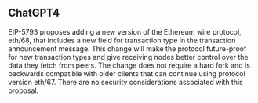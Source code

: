 ## ChatGPT4

EIP-5793 proposes adding a new version of the Ethereum wire protocol, eth/68, that includes a new field for transaction type in the transaction announcement message. This change will make the protocol future-proof for new transaction types and give receiving nodes better control over the data they fetch from peers. The change does not require a hard fork and is backwards compatible with older clients that can continue using protocol version eth/67. There are no security considerations associated with this proposal.
